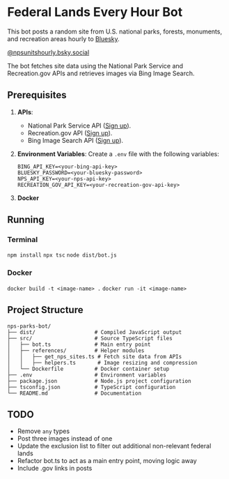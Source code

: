 # **Federal Lands Every Hour Bot**

This bot posts a random site from U.S. national parks, forests, monuments, and recreation areas hourly to [Bluesky](https://bsky.app). 

[@npsunitshourly.bsky.social](https://bsky.app/profile/npsunitshourly.bsky.social)

The bot fetches site data using the National Park Service and Recreation.gov APIs and retrieves images via Bing Image Search.


## **Prerequisites**
1. **APIs**:
   - National Park Service API ([Sign up](https://www.nps.gov/subjects/developer/get-started.htm)).
   - Recreation.gov API ([Sign up](https://ridb.recreation.gov/)).
   - Bing Image Search API ([Sign up](https://learn.microsoft.com/en-us/bing/search-apis/bing-image-search/overview)).

2. **Environment Variables**:
   Create a `.env` file with the following variables:
   ```plaintext
   BING_API_KEY=<your-bing-api-key>
   BLUESKY_PASSWORD=<your-bluesky-password>
   NPS_API_KEY=<your-nps-api-key>
   RECREATION_GOV_API_KEY=<your-recreation-gov-api-key>

3. **Docker**

## Running

### Terminal
`npm install`
`npx tsc`
`node dist/bot.js`

### Docker
`docker build -t <image-name> .`
`docker run -it <image-name>`

## Project Structure

```
nps-parks-bot/
├── dist/                   # Compiled JavaScript output
├── src/                    # Source TypeScript files
│   ├── bot.ts              # Main entry point
│   ├── references/         # Helper modules
│   │   ├── get_nps_sites.ts # Fetch site data from APIs
│   │   ├── helpers.ts       # Image resizing and compression
│   └── Dockerfile          # Docker container setup
├── .env                    # Environment variables
├── package.json            # Node.js project configuration
├── tsconfig.json           # TypeScript configuration
└── README.md               # Documentation
```

## TODO

- Remove `any` types
- Post three images instead of one
- Update the exclusion list to filter out additional non-relevant federal lands
- Refactor bot.ts to act as a main entry point, moving logic away
- Include .gov links in posts